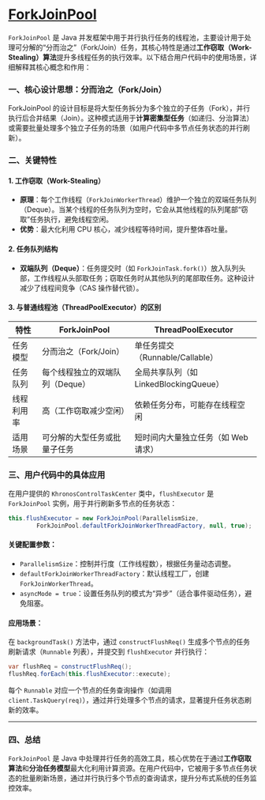 # [ForkJoinPool](https://download.java.net/java/early_access/valhalla/docs/api/java.base/java/util/concurrent/ForkJoinPool.html)

`ForkJoinPool` 是 Java 并发框架中用于并行执行任务的线程池，主要设计用于处理可分解的“分而治之”（Fork/Join）任务，其核心特性是通过**工作窃取（Work-Stealing）算法**提升多线程任务的执行效率。以下结合用户代码中的使用场景，详细解释其核心概念和作用：

### **一、核心设计思想：分而治之（Fork/Join）**

ForkJoinPool 的设计目标是将大型任务拆分为多个独立的子任务（Fork），并行执行后合并结果（Join）。这种模式适用于**计算密集型任务**（如递归、分治算法）或需要批量处理多个独立子任务的场景（如用户代码中多节点任务状态的并行刷新）。

### **二、关键特性**

#### 1. 工作窃取（Work-Stealing）

- **原理**：每个工作线程（`ForkJoinWorkerThread`）维护一个独立的双端任务队列（Deque）。当某个线程的任务队列为空时，它会从其他线程的队列尾部“窃取”任务执行，避免线程空闲。
- **优势**：最大化利用 CPU 核心，减少线程等待时间，提升整体吞吐量。

#### 2. 任务队列结构

- **双端队列（Deque）**：任务提交时（如 `ForkJoinTask.fork()`）放入队列头部，工作线程从头部取任务；窃取任务时从其他队列的尾部取任务。这种设计减少了线程间竞争（CAS 操作替代锁）。

#### 3. 与普通线程池（ThreadPoolExecutor）的区别

| 特性                | ForkJoinPool                          | ThreadPoolExecutor                  |
|---------------------|---------------------------------------|-------------------------------------|
| 任务模型             | 分而治之（Fork/Join）                | 单任务提交（Runnable/Callable）     |
| 任务队列             | 每个线程独立的双端队列（Deque）       | 全局共享队列（如 LinkedBlockingQueue） |
| 线程利用率           | 高（工作窃取减少空闲）                | 依赖任务分布，可能存在线程空闲       |
| 适用场景             | 可分解的大型任务或批量子任务          | 短时间内大量独立任务（如 Web 请求）  |

### **三、用户代码中的具体应用**

在用户提供的 `KhronosControlTaskCenter` 类中，`flushExecutor` 是 `ForkJoinPool` 实例，用于并行刷新多节点的任务状态：

```java
this.flushExecutor = new ForkJoinPool(ParallelismSize,
        ForkJoinPool.defaultForkJoinWorkerThreadFactory, null, true);
```

#### 关键配置参数：

- `ParallelismSize`：控制并行度（工作线程数），根据任务量动态调整。
- `defaultForkJoinWorkerThreadFactory`：默认线程工厂，创建 `ForkJoinWorkerThread`。
- `asyncMode = true`：设置任务队列的模式为“异步”（适合事件驱动任务），避免阻塞。

#### 应用场景：

在 `backgroundTask()` 方法中，通过 `constructFlushReq()` 生成多个节点的任务刷新请求（`Runnable` 列表），并提交到 `flushExecutor` 并行执行：

```java
var flushReq = constructFlushReq();
flushReq.forEach(this.flushExecutor::execute);
```

每个 `Runnable` 对应一个节点的任务查询操作（如调用 `client.TaskQuery(req)`），通过并行处理多个节点的请求，显著提升任务状态刷新的效率。

---

### **四、总结**

`ForkJoinPool` 是 Java 中处理并行任务的高效工具，核心优势在于通过**工作窃取算法**和**分治任务模型**最大化利用计算资源。在用户代码中，它被用于多节点任务状态的批量刷新场景，通过并行执行多个节点的查询请求，提升分布式系统的任务监控效率。

